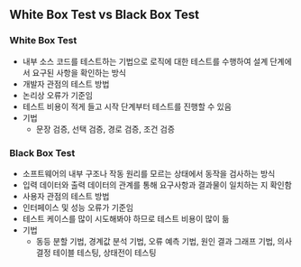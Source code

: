 ## White Box Test vs Black Box Test

### White Box Test

- 내부 소스 코드를 테스트하는 기법으로 로직에 대한 테스트를 수행하여 설계 단계에서 요구된 사항을 확인하는 방식
- 개발자 관점의 테스트 방법
- 논리상 오류가 기준임
- 테스트 비용이 적게 들고 시작 단계부터 테스트를 진행할 수 있음
- 기법
    - 문장 검증, 선택 검증, 경로 검증, 조건 검증

### Black Box Test

- 소프트웨어의 내부 구조나 작동 원리를 모르는 상태에서 동작을 검사하는 방식
- 입력 데이터와 출력 데이터의 관계를 통해 요구사항과 결과물이 일치하는 지 확인함
- 사용자 관점의 테스트 방법
- 인터페이스 및 성능 오류가 기준임
- 테스트 케이스를 많이 시도해봐야 하므로 테스트 비용이 많이 듦
- 기법
    - 동등 분할 기법, 경계값 분석 기법, 오류 예측 기법, 원인 결과 그래프 기법, 의사결정 테이블 테스팅, 상태전이 테스팅